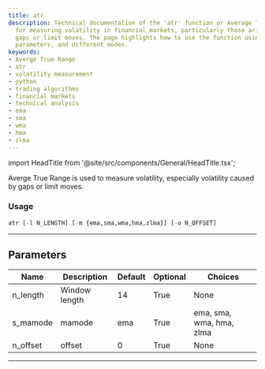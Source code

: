 ```yaml
---
title: atr
description: Technical documentation of the 'atr' function or Average True Range used
  for measuring volatility in financial markets, particularly those arising due to
  gaps or limit moves. The page highlights how to use the function using Python, its
  parameters, and different modes.
keywords:
- Averge True Range
- atr
- volatility measurement
- python
- trading algorithms
- financial markets
- technical analysis
- ema
- sma
- wma
- hma
- zlma
---
```


import HeadTitle from '@site/src/components/General/HeadTitle.tsx';

<HeadTitle title="stocks/ta/atr - Reference | OpenBB Terminal Docs" />

Averge True Range is used to measure volatility, especially volatility caused by gaps or limit moves.

### Usage

```python
atr [-l N_LENGTH] [-m {ema,sma,wma,hma,zlma}] [-o N_OFFSET]
```

---

## Parameters

| Name | Description | Default | Optional | Choices |
| ---- | ----------- | ------- | -------- | ------- |
| n_length | Window length | 14 | True | None |
| s_mamode | mamode | ema | True | ema, sma, wma, hma, zlma |
| n_offset | offset | 0 | True | None |

---
